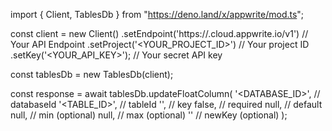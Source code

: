 import { Client, TablesDb } from "https://deno.land/x/appwrite/mod.ts";

const client = new Client()
    .setEndpoint('https://<REGION>.cloud.appwrite.io/v1') // Your API Endpoint
    .setProject('<YOUR_PROJECT_ID>') // Your project ID
    .setKey('<YOUR_API_KEY>'); // Your secret API key

const tablesDb = new TablesDb(client);

const response = await tablesDb.updateFloatColumn(
    '<DATABASE_ID>', // databaseId
    '<TABLE_ID>', // tableId
    '', // key
    false, // required
    null, // default
    null, // min (optional)
    null, // max (optional)
    '' // newKey (optional)
);
